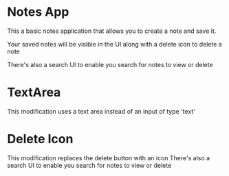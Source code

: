 # Notes App
This a basic notes application that allows you to create a note and save it.

Your saved notes will be visible in the UI along with a delete icon to delete a note

There's also a search UI to enable you search for notes to view or delete

# TextArea
This modification uses a text area instead of an input of type 'text'

# Delete Icon
This modification replaces the delete button with an icon
There's also a search UI to enable you search for notes to view or delete
